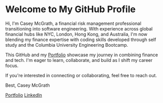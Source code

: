 # Welcome to My GitHub Profile

Hi, I'm Casey McGrath, a financial risk management professional transitioning into software engineering. With experience across global financial hubs like NYC, London, Hong Kong, and Australia, I'm now blending my finance expertise with coding skills developed through self study and the Columbia University Engineering Bootcamp.

This GitHub and my [Portfolio](http://www.riskthatbiscuit.com) showcase my journey in combining finance and tech. I'm eager to learn, collaborate, and build as I shift my career focus.

If you're interested in connecting or collaborating, feel free to reach out.

Best,
Casey McGrath

[Portfolio](http://www.riskthatbiscuit.com)
[LinkedIn](https://www.linkedin.com/in/caseybmcgrath)
